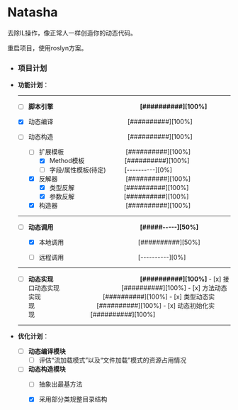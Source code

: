 # Natasha
去除IL操作，像正常人一样创造你的动态代码。

重启项目，使用roslyn方案。


- ### 项目计划

- **功能计划**：  

   -------
   - [ ]  **脚本引擎&emsp;&emsp;&emsp;&emsp;&emsp;&emsp;&emsp;&emsp;&emsp;&emsp;&emsp;&emsp;&emsp;&emsp;[##########][100%]**

     - [x]  动态编译&emsp;&emsp;&emsp;&emsp;&emsp;&emsp;&emsp;&emsp;&emsp;&emsp;&emsp;&emsp;[##########][100%]
     - [ ]  动态构造&emsp;&emsp;&emsp;&emsp;&emsp;&emsp;&emsp;&emsp;&emsp;&emsp;&emsp;&emsp;[##########][100%]
          - [ ] 扩展模板&emsp;&emsp;&emsp;&emsp;&emsp;&emsp;&emsp;&emsp;&emsp;&emsp;[##########][100%]
            - [x] Method模板&emsp;&emsp;&emsp;&emsp;&emsp;&emsp;&ensp;[##########][100%]
            - [ ] 字段/属性模板(待定)&emsp;&emsp;&emsp;[----------][0%]
          - [x] 反解器&emsp;&emsp;&emsp;&emsp;&emsp;&emsp;&emsp;&emsp;&emsp;&emsp;&emsp;[##########][100%]
            - [x] 类型反解&emsp;&emsp;&emsp;&emsp;&emsp;&emsp;&emsp;&emsp;[##########][100%]
            - [x] 参数反解&emsp;&emsp;&emsp;&emsp;&emsp;&emsp;&emsp;&emsp;[##########][100%]
          - [x] 构造器&emsp;&emsp;&emsp;&emsp;&emsp;&emsp;&emsp;&emsp;&emsp;&emsp;&emsp;[##########][100%]
   -------
   - [ ]  **动态调用&emsp;&emsp;&emsp;&emsp;&emsp;&emsp;&emsp;&emsp;&emsp;&emsp;&emsp;&emsp;&emsp;&emsp;[#####-----][50%]** 
   
      - [x] 本地调用&emsp;&emsp;&emsp;&emsp;&emsp;&emsp;&emsp;&emsp;&emsp;&emsp;&emsp;&emsp;[##########][50%]
      
      - [ ] 远程调用&emsp;&emsp;&emsp;&emsp;&emsp;&emsp;&emsp;&emsp;&emsp;&emsp;&emsp;&emsp;[----------][0%]
    -------
    - [ ]  **动态实现&emsp;&emsp;&emsp;&emsp;&emsp;&emsp;&emsp;&emsp;&emsp;&emsp;&emsp;&emsp;&emsp;&emsp;[##########][100%]** 
      - [x] 接口动态实现&emsp;&emsp;&emsp;&emsp;&emsp;&emsp;&emsp;&emsp;&emsp;&ensp;&ensp;[##########][100%]
      - [x] 方法动态实现&emsp;&emsp;&emsp;&emsp;&emsp;&emsp;&emsp;&emsp;&emsp;&ensp;&ensp;[##########][100%]
      - [x] 类型动态实现&emsp;&emsp;&emsp;&emsp;&emsp;&emsp;&emsp;&emsp;&emsp;&ensp;&ensp;[##########][100%]
      - [x] 动态初始化实现&emsp;&emsp;&emsp;&emsp;&emsp;&emsp;&emsp;&emsp;&ensp;&ensp;[##########][100%]
   -------
- **优化计划**：

     - [ ]  **动态编译模块**  
        - [ ]  评估“流加载模式”以及“文件加载”模式的资源占用情况
     - [ ]  **动态构造模块**  
        - [ ]  抽象出最基方法
        - [x]  采用部分类规整目录结构
      
     

